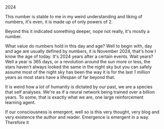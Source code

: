 2024

This number is stable to me in my weird understanding and liking of numbers, it's even, it is made up of only powers of 2.

Beyond this it indicated something deeper, nope not really, it's mostly a number.

What value do numbers hold in this day and age? Well to begin with, day and age are usually defined by numbers, it is November 2024, that's how I know the age of today. It's 2024 years after a certain events. Wait years? Well a year is 365 days, or a revolution around the sun more or less, the stars haven't always looked the same in the night sky but you can safely assume most of the night sky has been the way it is for the last 1 million years as most stars have a lifespan of far beyond that. 

It is weird how a lot of humanity is dictated by our past, we are a species that self analyses. We're as if a neural network being trained over a billion years. To some, that is exactly what we are, one large reinforcement learning agent. 

If our consciousness is emergent, well so is this very thought, very blog and very existence the author and reader. Emergence is emergent in a way. Therefore it 